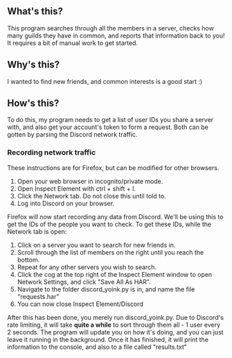 ## What's this?
This program searches through all the members in a server, checks how many guilds they have in common, and reports that information back to you!
It requires a bit of manual work to get started.

## Why's this?
I wanted to find new friends, and common interests is a good start :)

## How's this?
To do this, my program needs to get a list of user IDs you share a server with, and also get your account's token to form a request.
Both can be gotten by parsing the Discord network traffic.

### Recording network traffic
These instructions are for Firefox, but can be modified for other browsers.
1. Open your web browser in incognito/private mode.
1. Open Inspect Element with ctrl + shift + I.
1. Click the Network tab. Do not close this until told to.
1. Log into Discord on your browser.

Firefox will now start recording any data from Discord. We'll be using this to get the IDs of the people you want to check.
To get these IDs, while the Network tab is open:
1. Click on a server you want to search for new friends in.
1. Scroll through the list of members on the right until you reach the bottom.
1. Repeat for any other servers you wish to search.
1. Click the cog at the top right of the Inspect Element window to open Network Settings, and click "Save All As HAR".
1. Navigate to the folder discord_yoink.py is in, and name the file "requests.har"
1. You can now close Inspect Element/Discord

After this has been done, you merely run discord_yoink.py. Due to Discord's rate limiting, it will take **quite a while** to sort through them all - 1 user every 2 seconds.
The program will update you on how it's doing, and you can just leave it running in the background.
Once it has finished, it will print the information to the console, and also to a file called "results.txt"
